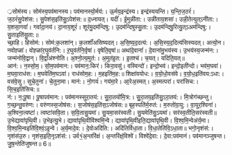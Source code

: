 

  
्रसोम॑स्य। सोम॑स्य॒पव॑मानस्य। पव॑मानस्यो॒र्मय॑:। ऊ॒र्मय॒इन्द्र॑स्य। इन्द्र॑स्ययन्ति। य॒न्ति॒ज॒ठरं॑। ज॒ठरं॑सु॒पेश॑स:। सु॒पेश॑स॒इति॑सु॒ऽपेश॑स:॥ द॒ध्नायत्। यदीं॑। ई॒मुन्नी॑ता:। उन्नी॑ताय॒शसा॑। उन्नी॒तेत्युत्ऽनी॑ता:। य॒शसा॒गवां॑। गवां॑दा॒नय॑। दा॒नाय॒शूरं॑। शूर॑मु॒दम॑न्दिषु:। उ॒दम॑न्दिषुस्सु॒ता:। उ॒दम॑न्दिषु॒रित्यु॒त्ऽअम॑न्दिषु:। सु॒ताइति॑सु॒ता:॥  
च्छा॒हि। हिसोम॑:। सोम॑:क॒लशा॑न्। क॒लशाँ॑असिष्यदत्। अ॒सि॒ष्य॒द॒दत्य॑:। अ॒सि॒स्य॒द॒दित्य॑सिस्यदत्। अत्यो॒न। नवोह्ळा॑। वोह्ळा॑र॒घुव॑र्तनि:। ऱ॒घुव॑र्तनि॒र्वृषा॑। वृषेति॒वृषा॑॥ अथा॑दे॒वानां॑। दे॒वाना॑मु॒भय॑स्य। उ॒भय॑स्य॒जन्म॑न:। जन्म॑नोवि॒द्वान्। वि॒द्वाँअ॑श्नोति। अ॒श्नो॒त्य॒मुत॑:। अ॒मुत॑इ॒त:। इ॒तश्च॑। च॒यत्। यदिति॒यत्॥  
आन॑:। न॒स्सो॒म॒। सो॒म॒पव॑मान:। पव॑मान॒:किर॑। किरा॒वसु॑। वस्विन्दो॑। इन्दो॒भव॑। इन्दो॒इती॑न्दो। भव॑म॒घवा॑। म॒घवा॒राध॑स:। म॒घवेति॑म॒घऽवा॑। राध॑सोम॒ह:। म॒हइति॑म॒ह:॥ शिक्षा॑वयोध:। व॒यो॒धो॒वस॑वे। व॒यो॒ध॒इति॑वय:ऽधा:। वस॑वे॒सु। सुचे॒तुना॑। चे॒तुना॒मा। मान॑:। नो॒गयं॑। गय॑मा॒रे। आ॒रेअ॒स्मत्। अ॒स्मत्परा॑। परा॑सिच:। सि॒च॒इति॑सिच:॥  
न॑:। न॒:पू॒षा। पू॒षापव॑मान:। पव॑मानस्सुरा॒तय॑:। सु॒रा॒तयो॑मि॒त्र:। सु॒रा॒तय॒इति॑सु॒ऽरा॒तय॑:। मि॒त्रोग॑च्छन्तु। ग॒च्छ॒न्तु॒वरु॑ण:। वरु॑णस्स॒जोष॑स:। स॒जोष॑स॒इति॑स॒ऽजोष॑स:॥ बृह॒स्पति॑र्म॒रुत॑:। म॒रुतो॑वा॒यु:। वा॒युर॒श्विना॑। अ॒श्विना॒त्वष्टा॑। त्वष्टा॑सवि॒ता। स॒वि॒तासु॒यमा॑। सु॒यमा॒सर॑स्वती। सु॒यमेति॑सु॒ऽयमा॑। सर॑स्व॒तीति॒सर॑स्वती॥  
उ॒भेद्यावा॑पृथि॒वी। उ॒भेइत्यु॒भे। द्यावा॑पृथि॒वीवि॑श्वमि॒न्वे। द्यावा॑पृथि॒वीइति॒द्यावा॑पृथि॒वी। वि॒श्व॒मि॒न्वेअ॑र्य॒मा। वि॒श्व॒मि॒न्वइति॑वि॒श्वं॒ऽइ॒न्वे। अ॒र्य॒मादे॒व:। दे॒वोअदि॑ति:। अदि॑तिर्विधा॒ता। वि॒धा॒तेति॑वि॒ऽधा॒ता॥ भगो॒नृशंस॑:। नृशंस॑उ॒रु। नृशंस॒इति॒नृऽशंस॑:। उर्व१॒॑अ॒न्तरि॑क्षं। अ॒न्तरि॑क्षं॒विश्वे॑। विश्वे॑दे॒वा:। दे॒वा:पव॑मानं। पव॑मानञ्जुषन्त। जु॒ष॒न्तेति॑जुषन्त॥ 6॥  
